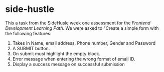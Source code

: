 # side-hustle

This a task from the SideHusle week one assessment for the *Frontend Development Learning Path*. We were asked to "Create a simple form with the following features:
1. Takes in Name, email address, Phone number, Gender and Password 
2. A SUBMIT button. 
3. On submit must highlight the empty block. 
4. Error message when entering the wrong format of email ID. 
5. Display a success message on successful submission
